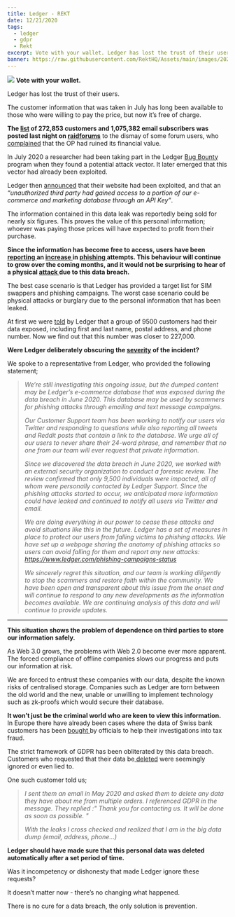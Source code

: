 ```yaml
---
title: Ledger - REKT
date: 12/21/2020
tags:
  - ledger
  - gdpr
  - Rekt
excerpt: Vote with your wallet. Ledger has lost the trust of their users. The customer information that was taken in July has long been available to those who were willing to pay the price, but now it's free of charge.
banner: https://raw.githubusercontent.com/RektHQ/Assets/main/images/2020/12/header-3.jpg
---
```


![](https://raw.githubusercontent.com/RektHQ/Assets/main/images/2020/12/header-3.jpg)
**Vote with your wallet.**

Ledger has lost the trust of their users.

The customer information that was taken in July has long been available to those who were willing to pay the price, but now it’s free of charge.

**The [list](https://pastebin.com/pBED4Pe5) of 272,853 customers and 1,075,382 email subscribers was posted last night on [raidforums](https://raidforums.com/Thread-LEDGER-com-Full-1KK-Emails-272k-Full-Info-Orders)** to the dismay of some forum users, who [complained](https://twitter.com/cryptonator1337/status/1340917978766991363?s=20) that the OP had ruined its financial value.

In July 2020 a researcher had been taking part in the Ledger [Bug Bounty](https://donjon.ledger.com/bounty/) program when they found a potential attack vector. It later emerged that this vector had already been exploited.

Ledger then [announced](https://www.ledger.com/addressing-the-july-2020-e-commerce-and-marketing-data-breach) that their website had been exploited, and that an _“unauthorized third party had gained access to a portion of our e-commerce and marketing database through an API Key”_.

The information contained in this data leak was reportedly being sold for nearly six figures. This proves the value of this personal information; whoever was paying those prices will have expected to profit from their purchase.

**Since the information has become free to access, users have been [reporting ](https://twitter.com/thecryptomonk/status/1340973317461860352?s=20)an [increase ](https://twitter.com/JimmyMcShill/status/1340935239959535618?s=20)in [phishing ](https://twitter.com/bneiluj/status/1340787535128260615?s=20)attempts. This behaviour will continue to grow over the coming months, and it would not be surprising to hear of a physical [attack ](https://twitter.com/rikuraisanen/status/1340970430920843265?s=20)due to this data breach.**

The best case scenario is that Ledger has provided a target list for SIM swappers and phishing campaigns. The worst case scenario could be physical attacks or burglary due to the personal information that has been leaked.

At first we were [told](https://support.ledger.com/hc/en-us/articles/360015559320-E-commerce-and-Marketing-data-breach-FAQ) by Ledger that a group of 9500 customers had their data exposed, including first and last name, postal address, and phone number. Now we find out that this number was closer to 227,000.

**Were Ledger deliberately obscuring the [severity](https://twitter.com/0xdev0/status/1340948447784931328?s=20) of the incident?**

We spoke to a representative from Ledger, who provided the following statement;

> _We’re still investigating this ongoing issue, but the dumped content may be Ledger’s e-commerce database that was exposed during the data breach in June 2020. This database may be used by scammers for phishing attacks through emailing and text message campaigns._
>
> _Our Customer Support team has been working to notify our users via Twitter and responding to questions while also reporting all tweets and Reddit posts that contain a link to the database. We urge all of our users to never share their 24-word phrase, and remember that no one from our team will ever request that private information._
>
> _Since we discovered the data breach in June 2020, we worked with an external security organization to conduct a forensic review. The review confirmed that only 9,500 individuals were impacted, all of whom were personally contacted by Ledger Support. Since the phishing attacks started to occur, we anticipated more information could have leaked and continued to notify all users via Twitter and email._
>
> _We are doing everything in our power to cease these attacks and avoid situations like this in the future. Ledger has a set of measures in place to protect our users from falling victims to phishing attacks. We have set up a webpage sharing the anatomy of phishing attacks so users can avoid falling for them and report any new attacks: https://www.ledger.com/phishing-campaigns-status_
>
> _We sincerely regret this situation, and our team is working diligently to stop the scammers and restore faith within the community. We have been open and transparent about this issue from the onset and will continue to respond to any new developments as the information becomes available. We are continuing analysis of this data and will continue to provide updates._

---

**This situation shows the problem of dependence on third parties to store our information safely.**

As Web 3.0 grows, the problems with Web 2.0 become ever more apparent. The forced compliance of offline companies slows our progress and puts our information at risk.

We are forced to entrust these companies with our data, despite the known risks of centralised storage. Companies such as Ledger are torn between the old world and the new, unable or unwilling to implement technology such as zk-proofs which would secure their database.

**It won’t just be the criminal world who are keen to view this information.** In Europe there have already been cases where the data of Swiss bank customers has been [bought ](https://www.theguardian.com/business/2010/feb/01/angela-merkel-swiss-data-tax-evaders)by officials to help their investigations into tax fraud.

The strict framework of GDPR has been obliterated by this data breach. Customers who requested that their data be[ deleted](https://twitter.com/NoomDynamite/status/1340756626916204544?s=20) were seemingly ignored or even lied to.

One such customer told us;

> _I sent them an email in May 2020 and asked them to delete any data they have about me from multiple orders. I referenced GDPR in the message. They replied :" Thank you for contacting us. It will be done as soon as possible. "_
>
> _With the leaks I cross checked and realized that I am in the big data dump (email, address, phone...)_

**Ledger should have made sure that this personal data was deleted automatically after a set period of time.**

Was it incompetency or dishonesty that made Ledger ignore these requests?

It doesn’t matter now - there’s no changing what happened.

There is no cure for a data breach, the only solution is prevention.
